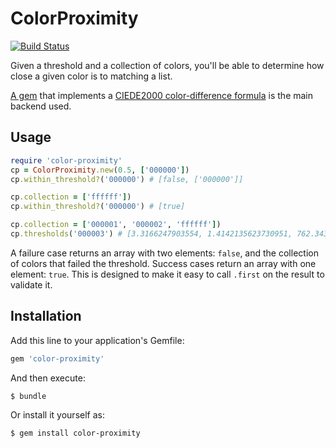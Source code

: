 # ColorProximity

[![Build Status](https://travis-ci.org/gjtorikian/color-proximity.svg?branch=master)](https://travis-ci.org/gjtorikian/color-proximity)

Given a threshold and a collection of colors, you'll be able to determine how close a given color is to matching a list.

[A gem](https://github.com/mmozuras/color_difference) that implements a [CIEDE2000 color-difference formula](http://www.ece.rochester.edu/~gsharma/ciede2000/ciede2000noteCRNA.pdf) is the main backend used.

## Usage

``` ruby
require 'color-proximity'
cp = ColorProximity.new(0.5, ['000000'])
cp.within_threshold?('000000') # [false, ['000000']]

cp.collection = ['ffffff'])
cp.within_threshold?('000000') # [true]

cp.collection = ['000001', '000002', 'ffffff'])
cp.thresholds('000003') # [3.3166247903554, 1.4142135623730951, 762.3437544835007]
```

A failure case returns an array with two elements: `false`, and the collection of colors that failed the threshold. Success cases return an array with one element: `true`. This is designed to make it easy to call `.first` on the result to validate it.

## Installation

Add this line to your application's Gemfile:

```ruby
gem 'color-proximity'
```

And then execute:

    $ bundle

Or install it yourself as:

    $ gem install color-proximity
